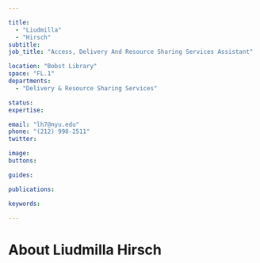 ```yaml
---

title:
  - "Liudmilla"
  - "Hirsch"
subtitle: 
job_title: "Access, Delivery And Resource Sharing Services Assistant"

location: "Bobst Library"
space: "FL.1"
departments:
  - "Delivery & Resource Sharing Services"

status: 
expertise:

email: "lh7@nyu.edu"
phone: "(212) 998-2511"
twitter: 

image: 
buttons:

guides:

publications:

keywords:

---
```


# About Liudmilla Hirsch


